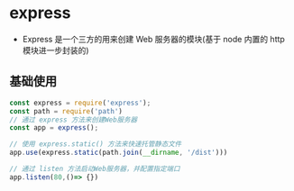 # express

* Express 是一个三方的用来创建 Web 服务器的模块(基于 node 内置的 http 模块进一步封装的)

## 基础使用

```js
const express = require('express');
const path = require('path')
// 通过 express 方法来创建Web服务器
const app = express();

// 使用 express.static() 方法来快速托管静态文件
app.use(express.static(path.join(__dirname, '/dist')))

// 通过 listen 方法启动Web服务器，并配置指定端口
app.listen(80,()=> {})
```
